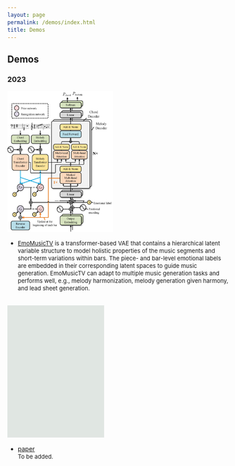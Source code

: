 ```yaml
---
layout: page
permalink: /demos/index.html
title: Demos
---
```


## Demos

### 2023     
<img src="/images/demo1.jpg" class="demopic" width="240" height="320"/>

- [<font size=2>EmoMusicTV</font>](https://github.com/Tayjsl97/EmoMusicTV) <font size=2>is a transformer-based VAE that contains a hierarchical latent variable structure to model holistic properties of the music segments and short-term variations within bars. The piece- and bar-level emotional labels are embedded in their corresponding latent spaces to guide music generation. EmoMusicTV can adapt to multiple music generation tasks and performs well, e.g., melody harmonization, melody generation given harmony, and lead sheet generation.</font>
<br>

<img src="/images/demo2.jpg" class="demopic" width="220" height="300"/>

- [paper]()<br>
<font size=2>To be added.</font>

